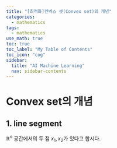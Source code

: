 ```yaml
---
title: "[최적화]컨벡스 셋(Convex set)의 개념" 
categories:
  - mathematics
tags:
  - mathematics
use_math: true
toc: true
toc_label: "My Table of Contents"
toc_icon: "cog"
sidebar:
  title: "AI Machine Learning"
  nav: sidebar-contents
---
```


# Convex set의 개념

## 1. line segment

$\mathbb{R}^n$ 공간에서의 두 점 $x_1, x_2$가 있다고 합시다. 
